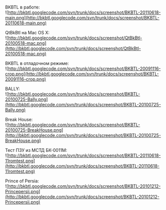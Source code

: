BKBTL в работе:<br />
![http://bkbtl.googlecode.com/svn/trunk/docs/screenshot/BKBTL-20110618-main.png](http://bkbtl.googlecode.com/svn/trunk/docs/screenshot/BKBTL-20110618-main.png)

QtBkBtl на Mac OS X:<br />
![http://bkbtl.googlecode.com/svn/trunk/docs/screenshot/QtBkBtl-20100518-mac.png](http://bkbtl.googlecode.com/svn/trunk/docs/screenshot/QtBkBtl-20100518-mac.png)

BKBTL в отладочном режиме:<br />
![http://bkbtl.googlecode.com/svn/trunk/docs/screenshot/BKBTL-20091116-crop.png](http://bkbtl.googlecode.com/svn/trunk/docs/screenshot/BKBTL-20091116-crop.png)

BALLY:<br />
![http://bkbtl.googlecode.com/svn/trunk/docs/screenshot/BKBTL-20100725-Bally.png](http://bkbtl.googlecode.com/svn/trunk/docs/screenshot/BKBTL-20100725-Bally.png)

Break House:<br />
![http://bkbtl.googlecode.com/svn/trunk/docs/screenshot/BKBTL-20100725-BreakHouse.png](http://bkbtl.googlecode.com/svn/trunk/docs/screenshot/BKBTL-20100725-BreakHouse.png)

Тест ПЗУ из МСТД БК-0011М:<br />
![http://bkbtl.googlecode.com/svn/trunk/docs/screenshot/BKBTL-20110618-11romtest.png](http://bkbtl.googlecode.com/svn/trunk/docs/screenshot/BKBTL-20110618-11romtest.png)

Prince of Persia:<br />
![http://bkbtl.googlecode.com/svn/trunk/docs/screenshot/BKBTL-20101212-Princepersii.png](http://bkbtl.googlecode.com/svn/trunk/docs/screenshot/BKBTL-20101212-Princepersii.png)